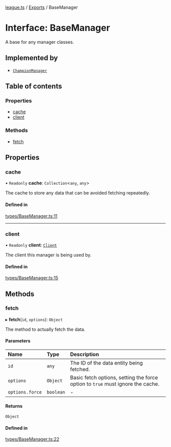 [league.ts](../README.md) / [Exports](../modules.md) / BaseManager

# Interface: BaseManager

A base for any manager classes.

## Implemented by

- [`ChampionManager`](../classes/ChampionManager.md)

## Table of contents

### Properties

- [cache](BaseManager.md#cache)
- [client](BaseManager.md#client)

### Methods

- [fetch](BaseManager.md#fetch)

## Properties

### cache

• `Readonly` **cache**: `Collection`<`any`, `any`\>

The cache to store any data that can be avoided fetching repeatedly.

#### Defined in

[types/BaseManager.ts:11](https://github.com/TheDrone7/league.ts/blob/18e3369/src/types/BaseManager.ts#L11)

___

### client

• `Readonly` **client**: [`Client`](../classes/Client.md)

The client this manager is being used by.

#### Defined in

[types/BaseManager.ts:15](https://github.com/TheDrone7/league.ts/blob/18e3369/src/types/BaseManager.ts#L15)

## Methods

### fetch

▸ **fetch**(`id`, `options`): `Object`

The method to actually fetch the data.

#### Parameters

| Name | Type | Description |
| :------ | :------ | :------ |
| `id` | `any` | The ID of the data entity being fetched. |
| `options` | `Object` | Basic fetch options, setting the force option to `true` must ignore the cache. |
| `options.force` | `boolean` | - |

#### Returns

`Object`

#### Defined in

[types/BaseManager.ts:22](https://github.com/TheDrone7/league.ts/blob/18e3369/src/types/BaseManager.ts#L22)
